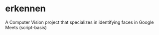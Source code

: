 # erkennen
A Computer Vision project that specializes in identifying faces in Google Meets (script-basis)
